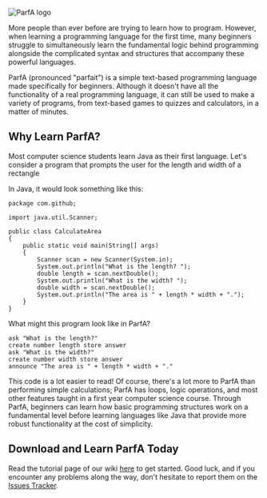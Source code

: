 ![ParfA logo](http://i.imgur.com/yPF8UfJ.png)

More people than ever before are trying to learn how to program. However, when learning a programming language for the first time, many beginners struggle to simultaneously learn the fundamental logic behind programming alongside the complicated syntax and structures that accompany these powerful languages.

ParfA (pronounced "parfait") is a simple text-based programming language made specifically for beginners. Although it doesn't have all the functionality of a real programming language, it can still be used to make a variety of programs, from text-based games to quizzes and calculators, in a matter of minutes. 

## Why Learn ParfA?

Most computer science students learn Java as their first language. Let's consider a program that prompts the user for the length and width of a rectangle

In Java, it would look something like this:

````
package com.github;

import java.util.Scanner;

public class CalculateArea
{
    public static void main(String[] args)
    {
        Scanner scan = new Scanner(System.in);
        System.out.println("What is the length? ");
        double length = scan.nextDouble();
        System.out.println("What is the width? ");
        double width = scan.nextDouble();
        System.out.println("The area is " + length * width + ".");
    }
}
````
What might this program look like in ParfA?
````
ask "What is the length?"
create number length store answer
ask "What is the width?"
create number width store answer
announce "The area is " + length * width + "."
````
This code is a lot easier to read! Of course, there's a lot more to ParfA than performing simple calculations; ParfA has loops, logic operations, and most other features taught in a first year computer science course. Through ParfA, beginners can learn how basic programming structures work on a fundamental level before learning languages like Java that provide more robust functionality at the cost of simplicity. 

## Download and Learn ParfA Today

Read the tutorial page of our wiki [here](https://github.com/arjunvnair/ParfA/wiki/Tutorial) to get started. Good luck, and if you encounter any problems along the way, don't hesitate to report them on the [Issues Tracker](https://github.com/arjunvnair/ParfA/issues).
